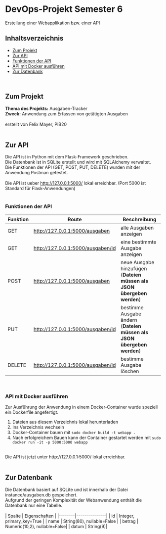 # DevOps-Projekt Semester 6

Erstellung einer Webapplikation bzw. einer API

## Inhaltsverzeichnis

- [Zum Projekt](#zum-projekt)
- [Zur API](#zur-api)
- [Funktionen der API](#funktionen-der-api)
- [API mit Docker ausführen](#api-mit-docker-ausführen)
- [Zur Datenbank](#zur-datenbank)
<br>

## Zum Projekt

**Thema des Projekts:** Ausgaben-Tracker <br>
**Zweck:** Anwendung zum Erfassen von getätigten Ausgaben <br>
<br>
erstellt von Felix Mayer, PIB20 <br>
<br>

## Zur API

Die API ist in Python mit dem Flask-Framework geschrieben. <br>
Die Datenbank ist in SQLite erstellt und wird mit SQLAlchemy verwaltet. <br>
Die Funktionen der API (GET, POST, PUT, DELETE) wurden mit der Anwendung Postman getestet. <br>
<br>
Die API ist ueber http://127.0.0.1:5000/ lokal erreichbar. (Port 5000 ist Standard für Flask-Anwendungen) <br>
<br>

### Funktionen der API

| Funktion | Route | Beschreibung |
|----------|-------|--------------|
| GET | http://127.0.0.1:5000/ausgaben | alle Ausgaben anzeigen |
| GET | http://127.0.0.1:5000/ausgaben/id | eine bestimmte Ausgabe anzeigen |
| POST | http://127.0.0.1:5000/ausgaben | neue Ausgabe hinzufügen <br>(**Dateien müssen als JSON übergeben werden**)|
| PUT | http://127.0.0.1:5000/ausgaben/id | bestimme Ausgabe ändern <br>(**Dateien müssen als JSON übergeben werden**)|
| DELETE | http://127.0.0.1:5000/ausgaben/id | bestimme Ausgabe löschen |
<br>

### API mit Docker ausführen

Zur Ausführung der Anwendung in einem Docker-Container wurde speziell ein Dockerfile angefertigt. <br>

1. Dateien aus diesem Verzeichnis lokal herunterladen <br>
2. Ins Verzeichnis wechseln <br>
3. Docker-Container bauen mit  ``` sudo docker build -t webapp . ``` <br>
4. Nach erfolgreichem Bauen kann der Container gestartet werden mit ``` sudo docker run -it -p 5000:5000 webapp ``` <br>
<br>
Die API ist jetzt unter http://127.0.0.1:5000/ lokal erreichbar. <br>
<br>

## Zur Datenbank

Die Datenbank basiert auf SQLite und ist innerhalb der Datei instance/ausgaben.db gespeichert. <br>
Aufgrund der geringen Komplexität der Webanwendung enthält die Datenbank nur eine Tabelle. <br>
<br>
| Spalte | Eigenschaften |
|--------|---------------|
| id     | Integer, primary_key=True |
| name   | String(80), nullable=False |
| betrag | Numeric(10,2), nullable=False|
| datum  | String(9)|